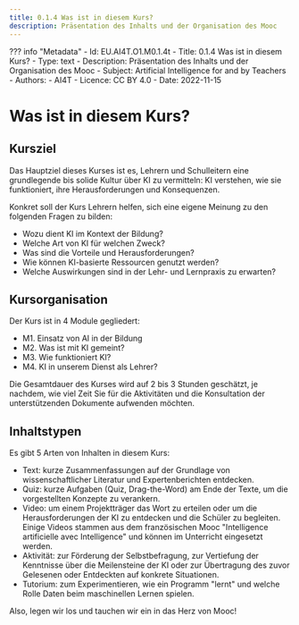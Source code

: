 ```yaml
---
title: 0.1.4 Was ist in diesem Kurs?
description: Präsentation des Inhalts und der Organisation des Mooc
---
```

??? info "Metadata"
    - Id: EU.AI4T.O1.M0.1.4t
    - Title: 0.1.4 Was ist in diesem Kurs?
    - Type: text
    - Description: Präsentation des Inhalts und der Organisation des Mooc
    - Subject: Artificial Intelligence for and by Teachers
    - Authors:
        - AI4T 
    - Licence: CC BY 4.0
    - Date: 2022-11-15

# Was ist in diesem Kurs?

## Kursziel
Das Hauptziel dieses Kurses ist es, Lehrern und Schulleitern eine grundlegende bis solide Kultur über KI zu vermitteln: KI verstehen, wie sie funktioniert, ihre Herausforderungen und Konsequenzen.

Konkret soll der Kurs Lehrern helfen, sich eine eigene Meinung zu den folgenden Fragen zu bilden:

- Wozu dient KI im Kontext der Bildung?
- Welche Art von KI für welchen Zweck?
- Was sind die Vorteile und Herausforderungen?
- Wie können KI-basierte Ressourcen genutzt werden?
- Welche Auswirkungen sind in der Lehr- und Lernpraxis zu erwarten?

## Kursorganisation

Der Kurs ist in 4 Module gegliedert:

- M1. Einsatz von AI in der Bildung
- M2. Was ist mit KI gemeint?
- M3. Wie funktioniert KI?
- M4. KI in unserem Dienst als Lehrer?

Die Gesamtdauer des Kurses wird auf 2 bis 3 Stunden geschätzt, je nachdem, wie viel Zeit Sie für die Aktivitäten und die Konsultation der unterstützenden Dokumente aufwenden möchten.

## Inhaltstypen

Es gibt 5 Arten von Inhalten in diesem Kurs:

- Text: kurze Zusammenfassungen auf der Grundlage von wissenschaftlicher Literatur und Expertenberichten entdecken.
- Quiz: kurze Aufgaben (Quiz, Drag-the-Word) am Ende der Texte, um die vorgestellten Konzepte zu verankern.
- Video: um einem Projektträger das Wort zu erteilen oder um die Herausforderungen der KI zu entdecken und die Schüler zu begleiten. Einige Videos stammen aus dem französischen Mooc "Intelligence artificielle avec Intelligence" und können im Unterricht eingesetzt werden.
- Aktivität: zur Förderung der Selbstbefragung, zur Vertiefung der Kenntnisse über die Meilensteine der KI oder zur Übertragung des zuvor Gelesenen oder Entdeckten auf konkrete Situationen.
- Tutorium: zum Experimentieren, wie ein Programm "lernt" und welche Rolle Daten beim maschinellen Lernen spielen.

Also, legen wir los und tauchen wir ein in das Herz von Mooc!
